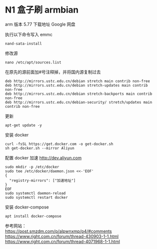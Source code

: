 # N1 盒子刷 armbian

arm 版本 5.77
下载地址 Google 网盘

执行以下命令写入 emmc

```
nand-sata-install
```

修改源

```
nano /etc/apt/sources.list
```

在原先的源前面加#号注释掉，并将国内源复制过去

```
deb http://mirrors.ustc.edu.cn/debian stretch main contrib non-free
deb http://mirrors.ustc.edu.cn/debian stretch-updates main contrib non-free
deb http://mirrors.ustc.edu.cn/debian stretch-backports main contrib non-free
deb http://mirrors.ustc.edu.cn/debian-security/ stretch/updates main contrib non-free
```

更新

```
apt-get update -y
```

安装 docker

```
curl -fsSL https://get.docker.com -o get-docker.sh
sh get-docker.sh --mirror Aliyun
```

配置 docker 加速 http://dev.aliyun.com

```
sudo mkdir -p /etc/docker
sudo tee /etc/docker/daemon.json <<-'EOF'
{
  "registry-mirrors": ["加速地址"]
}
EOF
sudo systemctl daemon-reload
sudo systemctl restart docker
```

安装 docker-compose

```
apt install docker-compose
```

参考网站：  
https://post.smzdm.com/p/alpwnxmp/p4/#comments  
https://www.right.com.cn/forum/thread-430903-1-1.html  
https://www.right.com.cn/forum/thread-4071968-1-1.html
